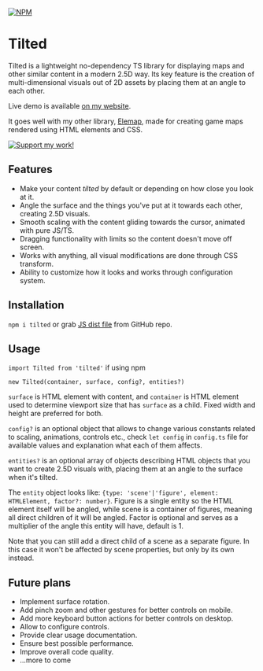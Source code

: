 [![NPM](https://img.shields.io/npm/v/tilted?label=NPM)](https://www.npmjs.com/package/tilted)

# Tilted

Tilted is a lightweight no-dependency TS library for displaying maps and other similar content in a modern 2.5D way. Its key feature is the creation of multi-dimensional visuals out of 2D assets by placing them at an angle to each other.

Live demo is available [on my website](https://anbeeld.com/tilted).

It goes well with my other library, [Elemap](https://github.com/Anbeeld/Elemap), made for creating game maps rendered using HTML elements and CSS.

[![Support my work!](https://anbeeld.com/images/support.jpg)](https://anbeeld.com/support)

## Features

- Make your content *tilted* by default or depending on how close you look at it.
- Angle the surface and the things you've put at it towards each other, creating 2.5D visuals.
- Smooth scaling with the content gliding towards the cursor, animated with pure JS/TS.
- Dragging functionality with limits so the content doesn't move off screen.
- Works with anything, all visual modifications are done through CSS transform.
- Ability to customize how it looks and works through configuration system.

## Installation

`npm i tilted` or grab [JS dist file](https://github.com/Anbeeld/Tilted/tree/main/dist) from GitHub repo.

## Usage

`import Tilted from 'tilted'` if using npm

`new Tilted(container, surface, config?, entities?)`

`surface` is HTML element with content, and `container` is HTML element used to determine viewport size that has `surface` as a child. Fixed width and height are preferred for both.

`config?` is an optional object that allows to change various constants related to scaling, animations, controls etc., check `let config` in `config.ts` file for available values and explanation what each of them affects.

`entities?` is an optional array of objects describing HTML objects that you want to create 2.5D visuals with, placing them at an angle to the surface when it's tilted.

The `entity` object looks like: `{type: 'scene'|'figure', element: HTMLElement, factor?: number}`. Figure is a single entity so the HTML element itself will be angled, while scene is a container of figures, meaning all direct children of it will be angled. Factor is optional and serves as a multiplier of the angle this entity will have, default is 1.

Note that you can still add a direct child of a scene as a separate figure. In this case it won't be affected by scene properties, but only by its own instead.

## Future plans

- Implement surface rotation.
- Add pinch zoom and other gestures for better controls on mobile.
- Add more keyboard button actions for better controls on desktop.
- Allow to configure controls.
- Provide clear usage documentation.
- Ensure best possible performance.
- Improve overall code quality.
- ...more to come
